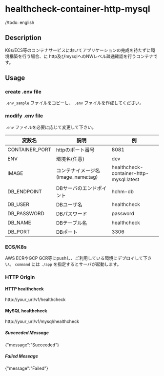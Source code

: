 # healthcheck-container-http-mysql
//todo: english

## Description
K8s/ECS等のコンテナサービスにおいてアプリケーションの完成を待たずに環境構築を行う場合、に
http及びmysqlへのNWレベル疎通確認を行うコンテナです。


## Usage
### create .env file
`.env_sample` ファイルをコピーし、 `.env` ファイルを作成してください。

### modify .env file
`.env` ファイルを必要に応じて変更して下さい。

変数名|説明|例
----|----|----
CONTAINER_PORT|httpのポート番号|8081
ENV|環境名(任意)|dev
IMAGE|コンテナイメージ名(image_name:tag)|healthcheck-container-http-mysql:latest
DB_ENDPOINT|DBサーバのエンドポイント|hchm-db
DB_USER|DBユーザ名|healthcheck
DB_PASSWORD|DBパスワード|password
DB_NAME|DBテーブル名|healthcheck
DB_PORT|DBポート|3306

### ECS/K8s
AWS ECRやGCP GCR等にpushし、ご利用している環境にデプロイして下さい。
`command` には `./app` を指定するとサーバが起動します。

### HTTP Origin
#### HTTP healthcheck
http://your_url/v1/healthcheck

#### MySQL healthcheck
http://your_url/v1/mysql/healthcheck

##### Succeeded Message
{"message":"Succeeded"}

##### Failed Message
{"message":"Failed"}
